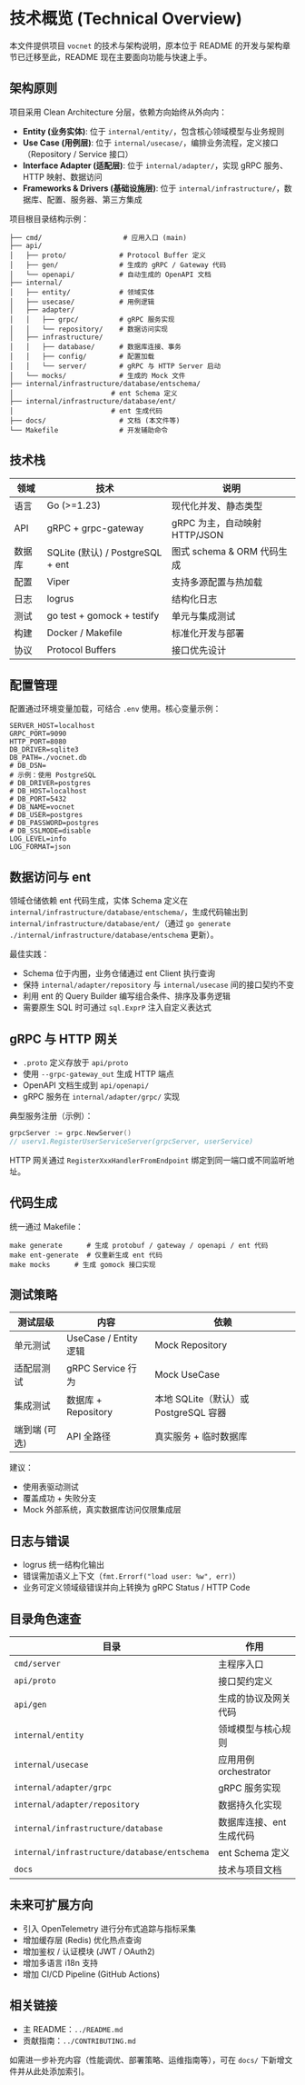 # 技术概览 (Technical Overview)

本文件提供项目 `vocnet` 的技术与架构说明，原本位于 README 的开发与架构章节已迁移至此，README 现在主要面向功能与快速上手。

## 架构原则

项目采用 Clean Architecture 分层，依赖方向始终从外向内：

- **Entity (业务实体)**: 位于 `internal/entity/`，包含核心领域模型与业务规则
- **Use Case (用例层)**: 位于 `internal/usecase/`，编排业务流程，定义接口（Repository / Service 接口）
- **Interface Adapter (适配层)**: 位于 `internal/adapter/`，实现 gRPC 服务、HTTP 映射、数据访问
- **Frameworks & Drivers (基础设施层)**: 位于 `internal/infrastructure/`，数据库、配置、服务器、第三方集成

项目根目录结构示例：
```
├── cmd/                    # 应用入口 (main)
├── api/
│   ├── proto/             # Protocol Buffer 定义
│   ├── gen/               # 生成的 gRPC / Gateway 代码
│   └── openapi/           # 自动生成的 OpenAPI 文档
├── internal/
│   ├── entity/            # 领域实体
│   ├── usecase/           # 用例逻辑
│   ├── adapter/
│   │   ├── grpc/          # gRPC 服务实现
│   │   └── repository/    # 数据访问实现
│   ├── infrastructure/
│   │   ├── database/      # 数据库连接、事务
│   │   ├── config/        # 配置加载
│   │   └── server/        # gRPC 与 HTTP Server 启动
│   └── mocks/             # 生成的 Mock 文件
├── internal/infrastructure/database/entschema/
│                        # ent Schema 定义
├── internal/infrastructure/database/ent/
│                        # ent 生成代码
├── docs/                  # 文档 (本文件等)
└── Makefile               # 开发辅助命令
```

## 技术栈

| 领域 | 技术 | 说明 |
|------|------|------|
| 语言 | Go (>=1.23) | 现代化并发、静态类型 |
| API | gRPC + grpc-gateway | gRPC 为主，自动映射 HTTP/JSON |
| 数据库 | SQLite (默认) / PostgreSQL + ent | 图式 schema & ORM 代码生成 |
| 配置 | Viper | 支持多源配置与热加载 |
| 日志 | logrus | 结构化日志 |
| 测试 | go test + gomock + testify | 单元与集成测试 |
| 构建 | Docker / Makefile | 标准化开发与部署 |
| 协议 | Protocol Buffers | 接口优先设计 |

## 配置管理

配置通过环境变量加载，可结合 `.env` 使用。核心变量示例：
```
SERVER_HOST=localhost
GRPC_PORT=9090
HTTP_PORT=8080
DB_DRIVER=sqlite3
DB_PATH=./vocnet.db
# DB_DSN=
# 示例：使用 PostgreSQL
# DB_DRIVER=postgres
# DB_HOST=localhost
# DB_PORT=5432
# DB_NAME=vocnet
# DB_USER=postgres
# DB_PASSWORD=postgres
# DB_SSLMODE=disable
LOG_LEVEL=info
LOG_FORMAT=json
```

## 数据访问与 ent

领域仓储依赖 ent 代码生成，实体 Schema 定义在 `internal/infrastructure/database/entschema/`，生成代码输出到 `internal/infrastructure/database/ent/`（通过 `go generate ./internal/infrastructure/database/entschema` 更新）。

最佳实践：
- Schema 位于内圈，业务仓储通过 ent Client 执行查询
- 保持 `internal/adapter/repository` 与 `internal/usecase` 间的接口契约不变
- 利用 ent 的 Query Builder 编写组合条件、排序及事务逻辑
- 需要原生 SQL 时可通过 `sql.ExprP` 注入自定义表达式

## gRPC 与 HTTP 网关

- `.proto` 定义存放于 `api/proto`
- 使用 `--grpc-gateway_out` 生成 HTTP 端点
- OpenAPI 文档生成到 `api/openapi/`
- gRPC 服务在 `internal/adapter/grpc/` 实现

典型服务注册（示例）：
```go
grpcServer := grpc.NewServer()
// userv1.RegisterUserServiceServer(grpcServer, userService)
```
HTTP 网关通过 `RegisterXxxHandlerFromEndpoint` 绑定到同一端口或不同监听地址。

## 代码生成

统一通过 Makefile：
```
make generate      # 生成 protobuf / gateway / openapi / ent 代码
make ent-generate  # 仅重新生成 ent 代码
make mocks      # 生成 gomock 接口实现
```

## 测试策略

| 测试层级 | 内容 | 依赖 |
|----------|------|------|
| 单元测试 | UseCase / Entity 逻辑 | Mock Repository |
| 适配层测试 | gRPC Service 行为 | Mock UseCase |
| 集成测试 | 数据库 + Repository | 本地 SQLite（默认）或 PostgreSQL 容器 |
| 端到端 (可选) | API 全路径 | 真实服务 + 临时数据库 |

建议：
- 使用表驱动测试
- 覆盖成功 + 失败分支
- Mock 外部系统，真实数据库访问仅限集成层

## 日志与错误

- logrus 统一结构化输出
- 错误需加语义上下文（`fmt.Errorf("load user: %w", err)`）
- 业务可定义领域级错误并向上转换为 gRPC Status / HTTP Code

## 目录角色速查

| 目录 | 作用 |
|------|------|
| `cmd/server` | 主程序入口 |
| `api/proto` | 接口契约定义 |
| `api/gen` | 生成的协议及网关代码 |
| `internal/entity` | 领域模型与核心规则 |
| `internal/usecase` | 应用用例 orchestrator |
| `internal/adapter/grpc` | gRPC 服务实现 |
| `internal/adapter/repository` | 数据持久化实现 |
| `internal/infrastructure/database` | 数据库连接、ent 生成代码 |
| `internal/infrastructure/database/entschema` | ent Schema 定义 |
| `docs` | 技术与项目文档 |

## 未来可扩展方向

- 引入 OpenTelemetry 进行分布式追踪与指标采集
- 增加缓存层 (Redis) 优化热点查询
- 增加鉴权 / 认证模块 (JWT / OAuth2)
- 增加多语言 i18n 支持
- 增加 CI/CD Pipeline (GitHub Actions)

## 相关链接

- 主 README：`../README.md`
- 贡献指南：`../CONTRIBUTING.md`

如需进一步补充内容（性能调优、部署策略、运维指南等），可在 `docs/` 下新增文件并从此处添加索引。
